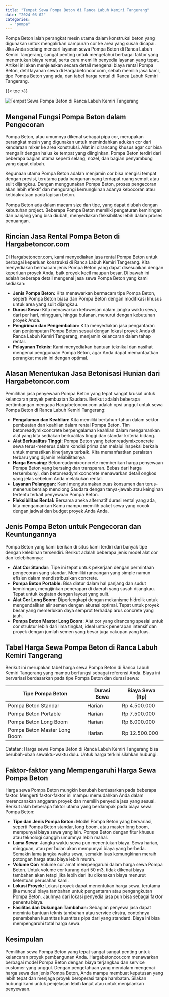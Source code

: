 ```yaml
---
title: "Tempat Sewa Pompa Beton di Ranca Labuh Kemiri Tangerang"
date: "2024-03-02"
categories: 
  - "pompa"
---
```




Pompa Beton ialah perangkat mesin utama dalam konstruksi beton yang digunakan untuk mengalirkan campuran cor ke area yang susah dicapai. Jika Anda sedang mencari layanan sewa Pompa Beton di Ranca Labuh Kemiri Tangerang, sangat penting untuk mengetahui berbagai faktor yang menentukan biaya rental, serta cara memilih penyedia layanan yang tepat. Artikel ini akan menjelaskan secara detail mengenai biaya rental Pompa Beton, detil layanan sewa di Hargabetoncor.com, sebab memilih jasa kami, tipe Pompa Beton yang ada, dan tabel harga rental di Ranca Labuh Kemiri Tangerang.

{{< toc >}}

![Tempat Sewa Pompa Beton di Ranca Labuh Kemiri Tangerang](https://hargareadymixid.github.io/pompa/concrete-pump%20(3).png)

## Mengenal Fungsi Pompa Beton dalam Pengecoran

Pompa Beton, atau umumnya dikenal sebagai pipa cor, merupakan perangkat mesin yang digunakan untuk memindahkan adukan cor dari kendaraan mixer ke area konstruksi. Alat ini dirancang khusus agar cor bisa mengalir dengan halus ke tempat yang diinginkan. Pompa Beton terdiri dari beberapa bagian utama seperti selang, nozel, dan bagian penyambung yang dapat diubah.

Kegunaan utama Pompa Beton adalah menjamin cor bisa mengisi tempat dengan presisi, terutama pada bangunan yang terdapat ruang sempit atau sulit dijangkau. Dengan menggunakan Pompa Beton, proses pengecoran akan lebih efektif dan mengurangi kemungkinan adanya kebocoran atau ketidakrataan pada lapisan beton.

Pompa Beton ada dalam macam size dan tipe, yang dapat diubah dengan kebutuhan project. Beberapa Pompa Beton memiliki pengaturan kemiringan dan panjang yang bisa diubah, menyediakan fleksibilitas lebih dalam proses penuangan.

## Rincian Jasa Rental Pompa Beton di Hargabetoncor.com

Di Hargabetoncor.com, kami menyediakan jasa rental Pompa Beton untuk berbagai keperluan konstruksi di Ranca Labuh Kemiri Tangerang. Kita menyediakan bermacam jenis Pompa Beton yang dapat disesuaikan dengan keperluan proyek Anda, baik proyek kecil maupun besar. Di bawah ini adalah beberapa detail mengenai jasa sewa Pompa Beton yang kami sediakan:

- **Jenis Pompa Beton:** Kita menawarkan bermacam tipe Pompa Beton, seperti Pompa Beton biasa dan Pompa Beton dengan modifikasi khusus untuk area yang sulit dijangkau.
- **Durasi Sewa:** Kita menawarkan keluwesan dalam jangka waktu sewa, dari per hari, mingguan, hingga bulanan, menurut dengan kebutuhan proyek Anda.
- **Pengiriman dan Pengembalian:** Kita menyediakan jasa pengantaran dan penjemputan Pompa Beton sesuai dengan lokasi proyek Anda di Ranca Labuh Kemiri Tangerang, menjamin kelancaran dalam tahap rental.
- **Pelayanan Teknis:** Kami menyediakan bantuan teknikal dan nasihat mengenai penggunaan Pompa Beton, agar Anda dapat memanfaatkan perangkat mesin ini dengan optimal.

## Alasan Menentukan Jasa Betonisasi Hunian dari Hargabetoncor.com

Pemilihan jasa penyewaan Pompa Beton yang tepat sangat krusial untuk kelancaran proyek pembuatan Saudara. Berikut adalah beberapa pertimbangan mengapa Hargabetoncor.com adalah opsi unggul untuk sewa Pompa Beton di Ranca Labuh Kemiri Tangerang:

- **Pengalaman dan Keahlian:** Kita memiliki bertahun-tahun dalam sektor pembuatan dan keahlian dalam rental Pompa Beton. Tim betonreadymixconcrete berpengalaman keahlian dalam mengamankan alat yang kita sediakan berkualitas tinggi dan standar kriteria bidang.
- **Alat Berkualitas Tinggi:** Pompa Beton yang betonreadymixconcrete sewa terus-menerus dalam kondisi prima dan melalui inspeksi berkala untuk memastikan kinerjanya terbaik. Kita memanfaatkan peralatan terbaru yang dijamin reliabilitasnya.
- **Harga Bersaing:** Betonreadymixconcrete memberikan harga penyewaan Pompa Beton yang bersaing dan transparan. Bebas dari harga tersembunyi, dan betonreadymixconcrete menawarkan detail ongkos yang jelas sebelum Anda melakukan rental.
- **Layanan Pelanggan:** Kami mengutamakan puas konsumen dan terus-menerus bersiap menolong Saudara dengan tanya-jawab atau keinginan tertentu terkait penyewaan Pompa Beton.
- **Fleksibilitas Rental:** Bersama aneka alternatif durasi rental yang ada, kita mengamankan Kamu mampu memilih paket sewa yang cocok dengan jadwal dan budget proyek Anda Anda.

## Jenis Pompa Beton untuk Pengecoran dan Keuntungannya

Pompa Beton yang kami berikan di situs kami terdiri dari banyak tipe dengan kelebihan tersendiri. Berikut adalah beberapa jenis model alat cor dan kelebihannya:

- **Alat Cor Standar:** Tipe ini tepat untuk pekerjaan dengan permintaan pengecoran yang standar. Memiliki rancangan yang simple namun efisien dalam mendistribusikan concrete.
- **Pompa Beton Portable:** Bisa diatur dalam hal panjang dan sudut kemiringan, mengijinkan penerapan di daerah yang susah dijangkau. Tepat untuk kegiatan dengan layout yang sulit.
- **Alat Cor Long Boom:** Diperlengkapi dengan mekanisme hidrolik untuk mengendalikan alir semen dengan akurasi optimal. Tepat untuk proyek besar yang memerlukan daya semprot terhadap arus concrete yang jauh.
- **Pompa Beton Master Long Boom:** Alat cor yang dirancang spesial untuk cor struktur lebih dari lima tingkat, ideal untuk penerapan intensif dan proyek dengan jumlah semen yang besar juga cakupan yang luas.

## Tabel Harga Sewa Pompa Beton di Ranca Labuh Kemiri Tangerang

Berikut ini merupakan tabel harga sewa Pompa Beton di Ranca Labuh Kemiri Tangerang yang mampu berfungsi sebagai referensi Anda. Biaya ini bervariasi berdasarkan pada tipe Pompa Beton dan durasi sewa:

| Tipe Pompa Beton | Durasi Sewa | Biaya Sewa (Rp) |
| --- | --- | --- |
| Pompa Beton Standar | Harian | Rp 4.500.000 |
| Pompa Beton Portable | Harian | Rp 7.500.000 |
| Pompa Beton Long Boom | Harian | Rp 8.000.000 |
| Pompa Beton Master Long Boom | Harian | Rp 12.500.000 |

Catatan: Harga sewa Pompa Beton di Ranca Labuh Kemiri Tangerang bisa berubah-ubah sewaktu-waktu dulu. Untuk harga terkini silahkan hubungi.

## Faktor-faktor yang Mempengaruhi Harga Sewa Pompa Beton

Harga sewa Pompa Beton mungkin berubah berdasarkan pada beberapa faktor. Mengerti faktor-faktor ini mampu memudahkan Anda dalam merencanakan anggaran proyek dan memilih penyedia jasa yang sesuai. Berikut ialah beberapa faktor utama yang berdampak pada biaya sewa Pompa Beton:

- **Tipe dan Jenis Pompa Beton:** Model Pompa Beton yang bervariasi, seperti Pompa Beton standar, long boom, atau master long boom, mempunyai biaya sewa yang lain. Pompa Beton dengan fitur khusus atau teknologi canggih umumnya lebih mahal.
- **Lama Sewa:** Jangka waktu sewa pun menentukan biaya. Sewa harian, mingguan, atau per bulan akan mempunyai biaya yang berbeda. Semakin lama jangka waktu sewa, semakin luas kemungkinan meraih potongan harga atau biaya lebih murah.
- **Volume Cor:** Volume cor amat mempengaruhi dalam harga sewa Pompa Beton. Untuk volume cor kurang dari 50 m3, tidak dikenai biaya tambahan akan tetapi jika lebih dari itu dikenakan biaya menurut ketentuan perusahan kami.
- **Lokasi Proyek:** Lokasi proyek dapat menentukan harga sewa, terutama jika muncul biaya tambahan untuk pengantaran atau pengangkutan Pompa Beton. Jauhnya dari lokasi penyedia jasa pun bisa sebagai faktor penentu biaya.
- **Fasilitas dan Dukungan Tambahan:** Sebagian penyewa jasa dapat meminta bantuan teknis tambahan atau service ekstra, contohnya penambahan kuantitas kuantitas pipa dari yang standard. Biaya ini bisa mempengaruhi total harga sewa.

## Kesimpulan

Pemilihan sewa Pompa Beton yang tepat sangat sangat penting untuk kelancaran proyek pembangunan Anda. Hargabetoncor.com menawarkan berbagai model Pompa Beton dengan biaya terjangkau dan service customer yang unggul. Dengan pengetahuan yang mendalam mengenai harga sewa dan jenis Pompa Beton, Anda mampu membuat keputusan yang lebih tepat dan menjaga proyek beroperasi tanpa hambatan. Silakan hubungi kami untuk penjelasan lebih lanjut atau untuk menjalankan penyewaan.
